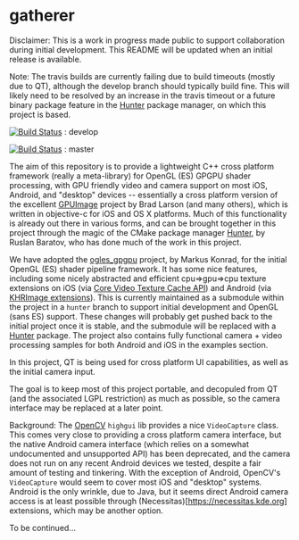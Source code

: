 # gatherer

Disclaimer: This is a work in progress made public to support collaboration during initial development.  This README will be updated when an initial release is available.

Note: The travis builds are currently failing due to build timeouts (mostly due to QT), although the develop branch should typically build fine.  This will likely need to be resolved by an increase in the travis timeout or a future binary package feature in the [Hunter](https://github.com/ruslo/hunter) package manager, on which this project is based.

[![Build Status](https://travis-ci.org/headupinclouds/gatherer.svg?branch=develop)](https://travis-ci.org/headupinclouds/gatherer) : develop

[![Build Status](https://travis-ci.org/headupinclouds/gatherer.svg?branch=master)](https://travis-ci.org/headupinclouds/gatherer) : master

The aim of this repository is to provide a lightweight C++ cross platform framework (really a meta-library) for OpenGL (ES) GPGPU shader processing, with GPU friendly video and camera support on most iOS, Android, and "desktop" devices -- essentially a cross platform version of the excellent [GPUImage](https://github.com/BradLarson/GPUImage) project by Brad Larson (and many others), which is written in objective-c for iOS and OS X platforms.  Much of this functionality is already out there in various forms, and can be brought together in this project through the magic of the CMake package manager [Hunter](https://github.com/ruslo/hunter), by Ruslan Baratov, who has done much of the work in this project.  
 
We have adopted the [ogles_gpgpu](https://github.com/internaut/ogles_gpgpu) project, by Markus Konrad, for the initial OpenGL (ES) shader pipeline framework.  It has some nice features, including some nicely abstracted and efficient cpu=>gpu=>cpu texture extensions on iOS (via [Core Video Texture Cache API](http://allmybrain.com/2011/12/08/rendering-to-a-texture-with-ios-5-texture-cache-api/)) and Android (via [KHRImage extensions](http://snorp.net/2011/12/16/android-direct-texture.html)).  This is currently maintained as a submodule within the project in a `hunter` branch to support initial development and OpenGL (sans ES) support.  These changes will probably get pushed back to the initial project once it is stable, and the submodule will be replaced with a [Hunter](https://github.com/ruslo/hunter) package.  The project also contains fully functional camera + video processing samples for both Android and iOS in the examples section.  

In this project, QT is being used for cross platform UI capabilities, as well as the initial camera input.  

The goal is to keep most of this project portable, and decopuled from QT (and the associated LGPL restriction) as much as possible, so the camera interface may be replaced at a later point.  

Background: The [OpenCV](https://github.com/Itseez/opencv) `highgui` lib provides a nice `VideoCapture` class.  This comes very close to providing a cross platform camera interface, but the native Android camera interface (which relies on a somewhat undocumented and unsupported API) has been deprecated, and the camera does not run on any recent Android devices we tested, despite a fair amount of testing and tinkering.  With the exception of Android, OpenCV's `VideoCapture` would seem to cover most iOS and "desktop" systems.  Android is the only wrinkle, due to Java, but it seems direct Android camera access is at least possible through (Necessitas)[https://necessitas.kde.org] extensions, which may be another option.

To be continued...

